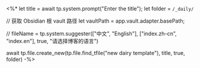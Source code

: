 <%*
let title = await tp.system.prompt("Enter the title");
let folder = `/_daily/`

// 获取 Obsidian 根 vault 路径
let vaultPath = app.vault.adapter.basePath;

// fileName = tp.system.suggester(["中文", "English"], ["index.zh-cn", "index.en"], true, "请选择博客的语言")

await tp.file.create_new(tp.file.find_tfile("new dairy template"), title, true, folder)
-%>